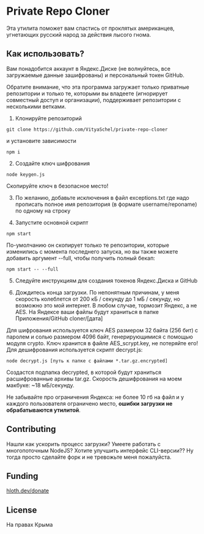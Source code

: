 # Private Repo Cloner

Эта утилита поможет вам спастись от проклятых американцев, угнетающих русский народ за действия лысого гнома.

## Как использовать?

Вам понадобится аккаунт в Яндекс.Диске (не волнуйтесь, все загружаемые данные зашифрованы) и персональный токен GitHub.

Обратите внимание, что эта программа загружает только приватные репозитории и только те, которыми вы владеете (игнорирует совместный доступ и организации), поддерживает репозитории с несколькими ветками.

1. Клонируйте репозиторий

```
git clone https://github.com/VityaSchel/private-repo-cloner
```

и установите зависимости

```
npm i
```

2. Создайте ключ шифрования

```
node keygen.js
```

Скопируйте ключ в безопасное место!

3. По желанию, добавьте исключения в файл exceptions.txt где надо прописать полное имя репозитория (в формате username/reponame) по одному на строку

4. Запустите основной скрипт

```
npm start
```

По-умолчанию он скопирует только те репозитории, которые изменились с момента последнего запуска, но вы также можете добавить аргумент --full, чтобы получить полный бекап:

```
npm start -- --full
```

5. Следуйте инструкциям для создания токенов Яндекс.Диска и GitHub

6. Дождитесь конца загрузки. По непонятным причинам, у меня скорость колеблется от 200 кБ / секунду до 1 мБ / секунду, но возможно это мой интернет. В любом случае, тормозит Яндекс, а не AES. На Яндексе ваши файлы будут храниться в папке Приложения/GitHub cloner/\[дата\]

Для шифрования используется ключ AES размером 32 байта (256 бит) с паролем и солью размером 4096 байт, генерирующимися с помощью модуля crypto. Ключ хранится в файле AES_scrypt.key, не потеряйте его! Для дешифрования используется скрипт decrypt.js:

```
node decrypt.js [путь к папке с файлами *.tar.gz.encrypted]
```

Создастся подпапка decrypted, в которой будут храниться расшифрованные архивы tar.gz. Скорость дешифрования на моем макбуке: ~18 мБ/секунду.

Не забывайте про ограничения Яндекса: не более 10 гб на файл и у каждого пользователя ограничено место, **ошибки загрузки не обрабатываются утилитой**.

## Contributing

Нашли как ускорить процесс загрузки? Умеете работать с многопоточным NodeJS? Хотите улучшить интерфейс CLI-версии?? Ну тогда просто сделайте форк и не тревожьте меня пожалуйста.

## Funding

[hloth.dev/donate](https://hloth.dev/donate)

## License

На правах Крыма